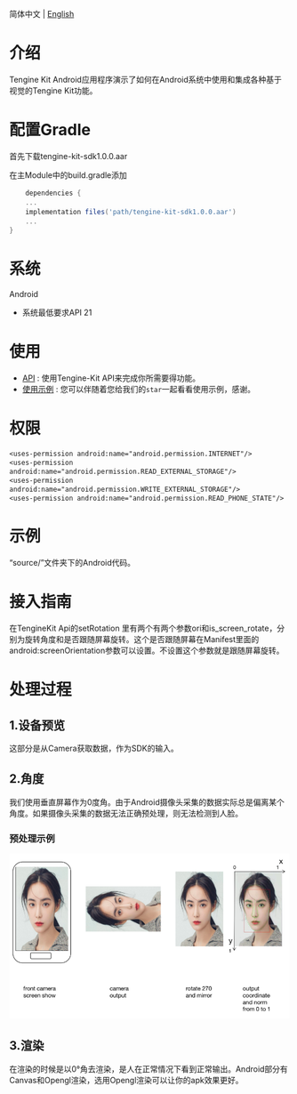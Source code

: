 简体中文 | [English](../README.md)

# 介绍
Tengine Kit Android应用程序演示了如何在Android系统中使用和集成各种基于视觉的Tengine Kit功能。

# 配置Gradle
首先下载tengine-kit-sdk1.0.0.aar

在主Module中的build.gradle添加
```groovy
    dependencies {
    ...
    implementation files('path/tengine-kit-sdk1.0.0.aar')
    ...
}
```           

# 系统
Android
- 系统最低要求API 21

# 使用
- [API](Android_api_CN.md) : 使用Tengine-Kit API来完成你所需要得功能。
- [使用示例](Usage.md) : 您可以伴随着您给我们的```star```一起看看使用示例，感谢。

# 权限
``` permission
<uses-permission android:name="android.permission.INTERNET"/>
<uses-permission android:name="android.permission.READ_EXTERNAL_STORAGE"/>
<uses-permission android:name="android.permission.WRITE_EXTERNAL_STORAGE"/>
<uses-permission android:name="android.permission.READ_PHONE_STATE"/>
```

# 示例
“source/”文件夹下的Android代码。
# 接入指南
在TengineKit Api的setRotation 里有两个有两个参数ori和is_screen_rotate，分别为旋转角度和是否跟随屏幕旋转。这个是否跟随屏幕在Manifest里面的android:screenOrientation参数可以设置。不设置这个参数就是跟随屏幕旋转。
# 处理过程
## 1.设备预览
这部分是从Camera获取数据，作为SDK的输入。
## 2.角度
我们使用垂直屏幕作为0度角。由于Android摄像头采集的数据实际总是偏离某个角度。如果摄像头采集的数据无法正确预处理，则无法检测到人脸。

### 预处理示例
![](../image/rotateexample.png)

## 3.渲染
在渲染的时候是以0°角去渲染，是人在正常情况下看到正常输出。Android部分有Canvas和Opengl渲染，选用Opengl渲染可以让你的apk效果更好。
